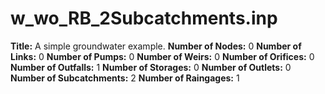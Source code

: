 # w_wo_RB_2Subcatchments.inp
**Title:**  A simple groundwater example.
**Number of Nodes:** 0
**Number of Links:** 0
**Number of Pumps:** 0
**Number of Weirs:** 0
**Number of Orifices:** 0
**Number of Outfalls:** 1
**Number of Storages:** 0
**Number of Outlets:** 0
**Number of Subcatchments:** 2
**Number of Raingages:** 1
